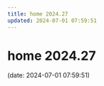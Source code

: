 ```yaml
---
title: home 2024.27
updated: 2024-07-01 07:59:51
---
```


# home 2024.27

(date: 2024-07-01 07:59:51)

